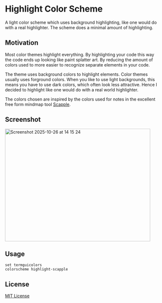 # Highlight Color Scheme

A light color scheme which uses background highlighting,
like one would do with a real highlighter. The scheme does
a minimal amount of highlighting.

## Motivation

Most color themes highlight everything. By highlighting your
code this way the code ends up looking like paint splatter
art. By reducing the amount of colors used to more easier to
recognize separate elements in your code.

The theme uses background colors to highlight elements. Color
themes usually uses forground colors. When you like to use light
backgrounds, this means you have to use dark colors, which often
look less attractive. Hence I decided to highlight like one would
do with a real world highlighter.

The colors chosen are inspired by the colors used for notes in
the excellent free form mindmap tool
[Scapple](https://www.literatureandlatte.com/scapple/overview).

## Screenshot

<img width="480" height="371" alt="Screenshot 2025-10-26 at 14 15 24" src="https://github.com/user-attachments/assets/8d344040-de5c-4206-962e-b06155c82e7e" />


## Usage

```
set termguicolors
colorscheme highlight-scapple
```

## License

[MIT License](https://github.com/mmzeeman/vim-highlighter/blob/master/./LICENSE.txt)
